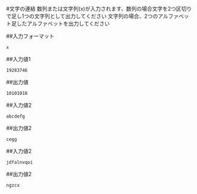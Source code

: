 #文字の連結
数列または文字列(x)が入力されます、数列の場合文字を2つ区切りで足し1つの文字列として出力してください
文字列の場合、2つのアルファベット足したアルファベットを出力してください

##入力フォーマット

~~~
x
~~~

##入力値1

~~~
19283746
~~~

##出力値

~~~
10101010
~~~

##入力値2

~~~
abcdefg
~~~

##出力値2

~~~
cegg
~~~

##入力値2

~~~
jdfalnvqoi
~~~

##出力値2

~~~
ngzcx
~~~
